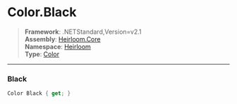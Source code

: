 # Color.Black

> **Framework**: .NETStandard,Version=v2.1  
> **Assembly**: [Heirloom.Core][0]  
> **Namespace**: [Heirloom][0]  
> **Type**: [Color][1]  

--------------------------------------------------------------------------------

### Black

```cs
Color Black { get; }
```

[0]: ..\Heirloom.Core.md
[1]: Heirloom.Color.md
